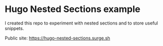 # Hugo Nested Sections example

I created this repo to experiment with nested sections and to store useful snippets.

Public site: https://hugo-nested-sections.surge.sh
